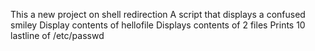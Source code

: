 This a new project on shell redirection
 A script that displays a confused smiley
Display contents of hellofile
Displays contents of 2 files
Prints 10 lastline of /etc/passwd
